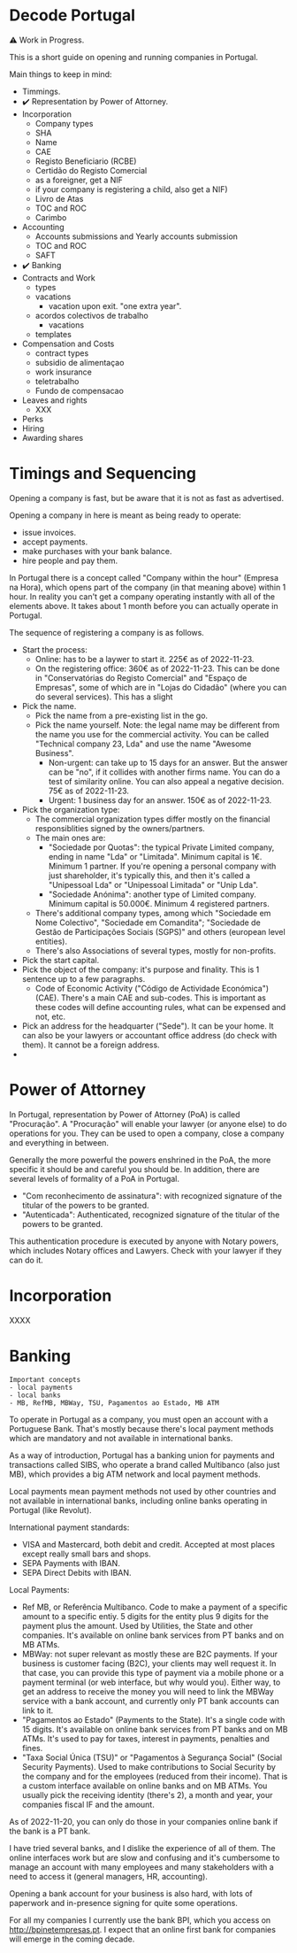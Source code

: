 # Decode Portugal

⚠️ Work in Progress.

This is a short guide on opening and running companies in Portugal.

Main things to keep in mind:
- Timmings. 
- ✔️ Representation by Power of Attorney. 
- Incorporation
    - Company types
    - SHA
    - Name
    - CAE
    - Registo Beneficiario (RCBE)
    - Certidão do Registo Comercial
    - as a foreigner, get a NIF
    - if your company is registering a child, also get a NIF)
    - Livro de Atas
    - TOC and ROC
    - Carimbo
- Accounting
    - Accounts submissions and Yearly accounts submission
    - TOC and ROC
    - SAFT
- ✔️ Banking
- Contracts and Work
    - types
    - vacations 
        - vacation upon exit. "one extra year".  
    - acordos colectivos de trabalho
        - vacations
    - templates 
- Compensation and Costs
    - contract types
    - subsidio de alimentaçao
    - work insurance
    - teletrabalho
    - Fundo de compensacao
- Leaves and rights
    - XXX 
- Perks
- Hiring
- Awarding shares


# Timings and Sequencing

Opening a company is fast, but be aware that it is not as fast as advertised. 

Opening a company in here is meant as being ready to operate:
- issue invoices.
- accept payments.
- make purchases with your bank balance.
- hire people and pay them.

In Portugal there is a concept called "Company within the hour" (Empresa na Hora), which opens part of the company (in that meaning above) within 1 hour. In reality you can't get a company operating instantly with all of the elements above. It takes about 1 month before you can actually operate in Portugal.

The sequence of registering a company is as follows.
- Start the process:
    - Online: has to be a laywer to start it. 225€ as of 2022-11-23.
    - On the registering office: 360€ as of 2022-11-23. This can be done in "Conservatórias do Registo Comercial" and "Espaço de Empresas", some of which are in "Lojas do Cidadão" (where you can do several services). This has a slight
- Pick the name.
    - Pick the name from a pre-existing list in the go. 
    - Pick the name yourself. Note: the legal name may be different from the name you use for the commercial activity. You can be called "Technical company 23, Lda" and use the name "Awesome Business".
        - Non-urgent: can take up to 15 days for an answer. But the answer can be "no", if it collides with another firms name. You can do a test of similarity online. You can also appeal a negative decision. 75€ as of 2022-11-23.
        - Urgent: 1 business day for an answer. 150€ as of 2022-11-23.
- Pick the organization type: 
    - The commercial organization types differ mostly on the financial responsiblities signed by the owners/partners.
    - The main ones are:
        - "Sociedade por Quotas": the typical Private Limited company, ending in name "Lda" or "Limitada". Minimum capital is 1€. Minimum 1 partner. If you're opening a personal company with just shareholder, it's typically this, and then it's called a "Unipessoal Lda" or "Unipessoal Limitada" or "Unip Lda".
        - "Sociedade Anónima": another type of Limited company. Minimum capital is 50.000€. Minimum 4 registered partners.
    - There's additional company types, among which "Sociedade em Nome Colectivo", "Sociedade em Comandita"; "Sociedade de Gestão de Participações Sociais (SGPS)" and others (european level entities). 
    - There's also Associations of several types, mostly for non-profits.
- Pick the start capital.
- Pick the object of the company: it's purpose and finality. This is 1 sentence up to a few paragraphs. 
    - Code of Economic Activity ("Código de Actividade Económica") (CAE). There's a main CAE and sub-codes. This is important as these codes will define accounting rules, what can be expensed and not, etc.
- Pick an address for the headquarter ("Sede"). It can be your home. It can also be your lawyers or accountant office address (do check with them). It cannot be a foreign address.
- 

# Power of Attorney

In Portugal, representation by Power of Attorney (PoA) is called "Procuração". A "Procuração" will enable your lawyer (or anyone else) to do operations for you. They can be used to open a company, close a company and everything in between. 

Generally the more powerful the powers enshrined in the PoA, the more specific it should be and careful you should be. In addition, there are several levels of formality of a PoA in Portugal. 
- "Com reconhecimento de assinatura": with recognized signature of the titular of the powers to be granted.
- "Autenticada": Authenticated, recognized signature of the titular of the powers to be granted.

This authentication procedure is executed by anyone with Notary powers, which includes Notary offices and Lawyers. Check with your lawyer if they can do it.

# Incorporation

XXXX


# Banking

```
Important concepts
- local payments
- local banks
- MB, RefMB, MBWay, TSU, Pagamentos ao Estado, MB ATM
```

To operate in Portugal as a company, you must open an account with a Portuguese Bank. That's mostly because there's local payment methods which are mandatory and not available in international banks.

As a way of introduction, Portugal has a banking union for payments and transactions called SIBS, who operate a brand called Multibanco (also just MB), which provides a big ATM network and local payment methods.

Local payments mean payment methods not used by other countries and not available in international banks, including online banks operating in Portugal (like Revolut).

International payment standards:
- VISA and Mastercard, both debit and credit. Accepted at most places except really small bars and shops.
- SEPA Payments with IBAN.
- SEPA Direct Debits with IBAN.

Local Payments:
- Ref MB, or Referência Multibanco. Code to make a payment of a specific amount to a specific entiy. 5 digits for the entity plus 9 digits for the payment plus the amount. Used by Utilities, the State and other companies. It's available on online bank services from PT banks and on MB ATMs. 
- MBWay: not super relevant as mostly these are B2C payments. If your business is customer facing (B2C), your clients may well request it. In that case, you can provide this type of payment via a mobile phone or a payment terminal (or web interface, but why would you). Either way, to get an address to receive the money you will need to link the MBWay service with a bank account, and currently only PT bank accounts can link to it.
- "Pagamentos ao Estado" (Payments to the State). It's a single code with 15 digits. It's available on online bank services from PT banks and on MB ATMs. It's used to pay for taxes, interest in payments, penalties and fines.
- "Taxa Social Única (TSU)" or "Pagamentos à Segurança Social" (Social Security Payments). Used to make contributions to Social Security by the company and for the employees (reduced from their income). That is a custom interface available on online banks and on MB ATMs. You usually pick the receiving identity (there's 2), a month and year, your companies fiscal IF and the amount. 

As of 2022-11-20, you can only do those in your companies online bank if the bank is a PT bank.

I have tried several banks, and I dislike the experience of all of them. The online interfaces work but are slow and confusing and it's cumbersome to manage an account with many employees and many stakeholders with a need to access it (general managers, HR, accounting). 

Opening a bank account for your business is also hard, with lots of paperwork and in-presence signing for quite some operations.

For all my companies I currently use the bank BPI, which you access on http://bpinetempresas.pt. I expect that an online first bank for companies will emerge in the coming decade.
